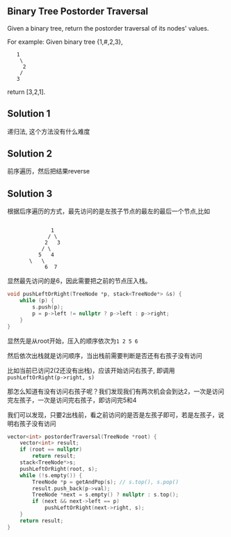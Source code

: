 ## Binary Tree Postorder Traversal

Given a binary tree, return the postorder traversal of its nodes' values.

For example:
Given binary tree {1,#,2,3},
```
   1
    \
     2
    /
   3
```
return [3,2,1].

## Solution 1

递归法, 这个方法没有什么难度

## Solution 2

前序遍历，然后把结果reverse

## Solution 3

根据后序遍历的方式，最先访问的是左孩子节点的最左的最后一个节点,比如

```

              1
             / \
            2   3
           / \
          5   4
	   \   \
            6  7
```
显然最先访问的是6，因此需要把之前的节点压入栈。
```cpp
void pushLeftOrRight(TreeNode *p, stack<TreeNode*> &s) {
	while (p) {
		s.push(p);
		p = p->left != nullptr ? p->left : p->right;
	}
}
```

显然先是从root开始，压入的顺序依次为`1 2 5 6`

然后依次出栈就是访问顺序，当出栈前需要判断是否还有右孩子没有访问

比如当前已访问2(2还没有出栈)，应该开始访问右孩子, 即调用`pushLeftOrRight(p->right, s)`

那怎么知道有没有访问右孩子呢？我们发现我们有两次机会会到达2，一次是访问完左孩子，一次是访问完右孩子，即访问完5和4

我们可以发现，只要2出栈前，看之前访问的是否是左孩子即可，若是左孩子，说明右孩子没有访问
```cpp
vector<int> postorderTraversal(TreeNode *root) {
	vector<int> result;
	if (root == nullptr)
		return result;
	stack<TreeNode*>s;
	pushLeftOrRight(root, s);
	while (!s.empty()) {
		TreeNode *p = getAndPop(s); // s.top(), s.pop()
		result.push_back(p->val);
		TreeNode *next = s.empty() ? nullptr : s.top();
		if (next && next->left == p)
			pushLeftOrRight(next->right, s);
	}
	return result;
}
```

